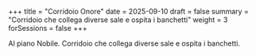 +++
title = "Corridoio Onore"
date = 2025-09-10
draft = false
summary = "Corridoio che collega diverse sale e ospita i banchetti"
weight = 3
forSessions = false
+++

Al piano Nobile. Corridoio che collega diverse sale e ospita i banchetti.
